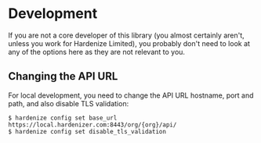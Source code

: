 # Development

If you are not a core developer of this library (you almost certainly aren't, unless you work for Hardenize Limited), you probably don't need to look at any of the options here as they are not relevant to you.

## Changing the API URL

For local development, you need to change the API URL hostname, port and path, and also disable TLS validation:

```shell
$ hardenize config set base_url https://local.hardenizer.com:8443/org/{org}/api/
$ hardenize config set disable_tls_validation
```